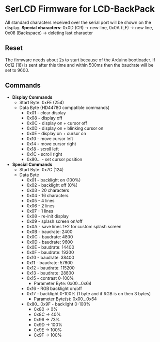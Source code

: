 # SerLCD Firmware for LCD-BackPack

All standard characters received over the serial port will be shown on the display.
**Special characters:**
0x0D (CR) -> new line, 
0x0A (LF) -> new line, 
0x08 (Backspace) -> deleting last character

## Reset
The firmware needs about 2s to start because of the Arduino bootloader.
If 0x12 (18) is sent after this time and within 500ms then the baudrate will be set to 9600.

## Commands
* **Display Commands**
    * Start Byte: 0xFE (254)
    * Data Byte (HD44780 compatible commands)
        * 0x01 - clear display
        * 0x08 - display off
        * 0x0C - display on + cursor off
        * 0x0D - display on + blinking cursor on
        * 0x0E - display on + cursor on
        * 0x10 - move cursor left
        * 0x14 - move cursor right
        * 0x18 - scroll left
        * 0x1C - scroll right
        * 0x80... - set cursor position
* **Special Commands**
    * Start Byte: 0x7C (124)
    * Data Byte
        * 0x01 - backlight on (100%)
        * 0x02 - backlight off (0%)
        * 0x03 - 20 characters
        * 0x04 - 16 characters
        * 0x05 - 4 lines
        * 0x06 - 2 lines
        * 0x07 - 1 lines
        * 0x08 - re-init display
        * 0x09 - splash screen on/off
        * 0x0A - save lines 1+2 for custom splash screen
        * 0x0B - baudrate:   2400
        * 0x0C - baudrate:   4800
        * 0x0D - baudrate:   9600
        * 0x0E - baudrate:  14400
        * 0x0F - baudrate:  19200
        * 0x10 - baudrate:  38400
        * 0x11 - baudrate:  57600
        * 0x12 - baudrate: 115200
        * 0x13 - baudrate:  28800
        * 0x15 - contrast 0-100%
            * Parameter Byte: 0x00...0x64
        * 0x16 - RGB backlight on/off
        * 0x17 - backlight 0-100% (1 byte and if RGB is on then 3 bytes)
            * Parameter Byte(s): 0x00...0x64
        * 0x80...0x9F - backlight 0-100%
            * 0x80 -> 0%
            * 0x8C -> 40%
            * 0x96 -> 73%
            * 0x9D -> 100%
            * 0x9E -> 100%
            * 0x9F -> 100%
